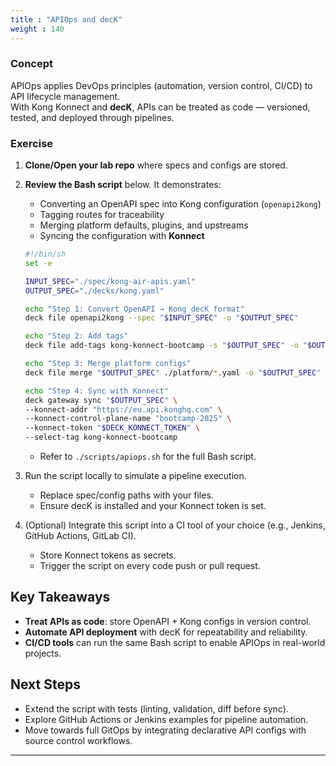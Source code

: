 ```yaml
---
title : "APIOps and decK"
weight : 140
---
```


### Concept

APIOps applies DevOps principles (automation, version control, CI/CD) to API lifecycle management.  
With Kong Konnect and **decK**, APIs can be treated as code — versioned, tested, and deployed through pipelines.

### Exercise

1. **Clone/Open your lab repo** where specs and configs are stored.

2. **Review the Bash script** below. It demonstrates:
   - Converting an OpenAPI spec into Kong configuration (`openapi2kong`)
   - Tagging routes for traceability
   - Merging platform defaults, plugins, and upstreams
   - Syncing the configuration with **Konnect**

    ```bash
    #!/bin/sh
    set -e

    INPUT_SPEC="./spec/kong-air-apis.yaml"
    OUTPUT_SPEC="./decks/kong.yaml"

    echo "Step 1: Convert OpenAPI → Kong decK format"
    deck file openapi2kong --spec "$INPUT_SPEC" -o "$OUTPUT_SPEC"

    echo "Step 2: Add tags"
    deck file add-tags kong-konnect-bootcamp -s "$OUTPUT_SPEC" -o "$OUTPUT_SPEC"

    echo "Step 3: Merge platform configs"
    deck file merge "$OUTPUT_SPEC" ./platform/*.yaml -o "$OUTPUT_SPEC"

    echo "Step 4: Sync with Konnect"
    deck gateway sync "$OUTPUT_SPEC" \
    --konnect-addr "https://eu.api.konghq.com" \
    --konnect-control-plane-name "bootcamp-2025" \
    --konnect-token "$DECK_KONNECT_TOKEN" \
    --select-tag kong-konnect-bootcamp
    ```

    - Refer to `./scripts/apiops.sh` for the full Bash script.

3. Run the script locally to simulate a pipeline execution.
   - Replace spec/config paths with your files.
   - Ensure decK is installed and your Konnect token is set.

4. (Optional) Integrate this script into a CI tool of your choice (e.g., Jenkins, GitHub Actions, GitLab CI).
   - Store Konnect tokens as secrets.
   - Trigger the script on every code push or pull request.

## Key Takeaways

- **Treat APIs as code**: store OpenAPI + Kong configs in version control.
- **Automate API deployment** with decK for repeatability and reliability.
- **CI/CD tools** can run the same Bash script to enable APIOps in real-world projects.

## Next Steps

- Extend the script with tests (linting, validation, diff before sync).
- Explore GitHub Actions or Jenkins examples for pipeline automation.
- Move towards full GitOps by integrating declarative API configs with source control workflows.

---
